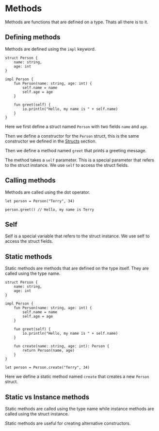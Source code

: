 # Methods

Methods are functions that are defined on a type. Thats all there is to it.

## Defining methods

Methods are defined using the `impl` keyword.

```ruda
struct Person {
    name: string,
    age: int
}

impl Person {
    fun Person(name: string, age: int) {
        self.name = name
        self.age = age
    }

    fun greet(self) {
        io.println("Hello, my name is " + self.name)
    }
}
```

Here we first define a struct named `Person` with two fields `name` and `age`.

Then we define a constructor for the `Person` struct, this is the same constructor we defined in the [Structs](/tutorial/structs) section.

Then we define a method named `greet` that prints a greeting message.

The method takes a `self` parameter. This is a special parameter that refers to the struct instance. We use `self` to access the struct fields.

## Calling methods

Methods are called using the dot operator.

```ruda
let person = Person("Terry", 34)

person.greet() // Hello, my name is Terry
```

## Self

Self is a special variable that refers to the struct instance. We use self to access the struct fields.

## Static methods

Static methods are methods that are defined on the type itself. They are called using the type name.

```ruda
struct Person {
    name: string,
    age: int
}

impl Person {
    fun Person(name: string, age: int) {
        self.name = name
        self.age = age
    }

    fun greet(self) {
        io.println("Hello, my name is " + self.name)
    }

    fun create(name: string, age: int): Person {
        return Person(name, age)
    }
}

let person = Person.create("Terry", 34)
```

Here we define a static method named `create` that creates a new `Person` struct.

## Static vs Instance methods

Static methods are called using the type name while instance methods are called using the struct instance.

Static methods are useful for creating alternative constructors.